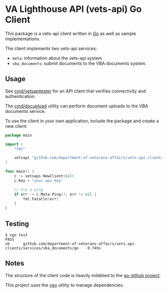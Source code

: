 # VA Lighthouse API (vets-api) Go Client

This package is a vets-api client written in [Go](https://golang.org) as well as sample implementations.

The client implements two vets-api services:

- `meta`: information about the vets-api system
- `vba_documents`: submit documents to the VBA documents system.

## Usage

See [cmd/vetsapitester](./cmd/vetsapitester/) for an API client that verifies connectivity and authentication.

The [cmd/docupload](./cmd/docupload/) utility can perform document uploads to the VBA documents service.

To use the client in your own application, include the package and create a new client:

```go
package main

import (
	"fmt"

	vetsapi "github.com/department-of-veterans-affairs/vets-api-clients/services/vba_documents/go"
)

func main() {
	c := vetsapi.NewClient(nil)
	c.Key = "your-api-key"

	// try a ping
	if err := c.Meta.Ping(); err != nil {
		fmt.Fatalln(err)
	}
}
```

## Testing

```shell
$ vgo test
PASS
ok  	github.com/department-of-veterans-affairs/vets-api-clients/services/vba_documents/go	0.749s
```
## Notes

The structure of the client code is heavily indebted to the [go-github project](https://github.com/google/go-github).

This project uses the [vgo](https://github.com/golang/vgo) utility to manage dependencies.
